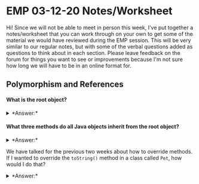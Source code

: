 # EMP 03-12-20 Notes/Worksheet

Hi! Since we will not be able to meet in person this week, I've put together a notes/worksheet that you can work through on your own to get some of the material we would have reviewed during the EMP session. This will be very similar to our regular notes, but with some of the verbal questions added as questions to think about in each section. Please leave feedback on the forum for things you want to see or improvements because I'm not sure how long we will have to be in an online format for.

## Polymorphism and References

#### What is the  **root** object?

<details>
	<summary>*Answer:*</summary><p>
	
	**Object**
</p></details>

#### What **three methods** do all Java objects inherit from the root object?

<details>
	<summary>*Answer:*</summary><p>
	
	`String toString()`
	`boolean equals(Object other)`
	`int hashCode()`
</p></details>

We have talked for the previous two weeks about how to override methods. If I wanted to override the `toString()` method in a class called `Pet`, how would I do that?

<details>
	<summary>*Answer:*</summary>
	<p>
	``` java
	public class Pet {
		@Override // Do we need this tag to override?
		public String toString() {
			return "This is a pet"; // can return anything that is a STRING here
		}
	}
	```
</p></details>